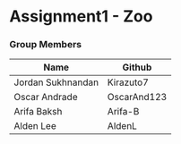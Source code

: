 # Assignment1 - Zoo

### Group Members
| Name       | Github              |
| --------------- | ----------------- |
| Jordan Sukhnandan | Kirazuto7 |
| Oscar Andrade  | OscarAnd123 |
| Arifa Baksh | Arifa-B |
| Alden Lee | AldenL |
